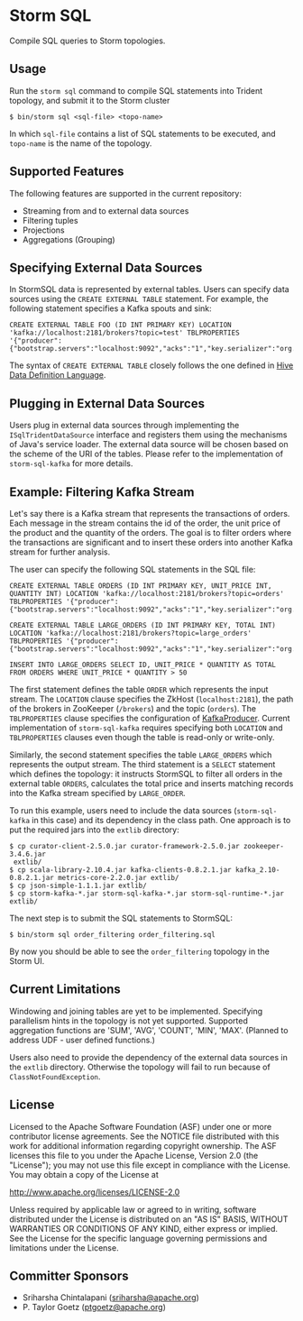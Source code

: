 # Storm SQL

Compile SQL queries to Storm topologies.

## Usage

Run the ``storm sql`` command to compile SQL statements into Trident topology, and submit it to the Storm cluster

```
$ bin/storm sql <sql-file> <topo-name>
```

In which `sql-file` contains a list of SQL statements to be executed, and `topo-name` is the name of the topology.

## Supported Features

The following features are supported in the current repository:

* Streaming from and to external data sources
* Filtering tuples
* Projections
* Aggregations (Grouping)

## Specifying External Data Sources

In StormSQL data is represented by external tables. Users can specify data sources using the `CREATE EXTERNAL TABLE`
statement. For example, the following statement specifies a Kafka spouts and sink:

```
CREATE EXTERNAL TABLE FOO (ID INT PRIMARY KEY) LOCATION 'kafka://localhost:2181/brokers?topic=test' TBLPROPERTIES '{"producer":{"bootstrap.servers":"localhost:9092","acks":"1","key.serializer":"org.apache.storm.kafka.IntSerializer","value.serializer":"org.apache.storm.kafka.ByteBufferSerializer"}}'
```

The syntax of `CREATE EXTERNAL TABLE` closely follows the one defined in
[Hive Data Definition Language](https://cwiki.apache.org/confluence/display/Hive/LanguageManual+DDL).

## Plugging in External Data Sources

Users plug in external data sources through implementing the `ISqlTridentDataSource` interface and registers them using
the mechanisms of Java's service loader. The external data source will be chosen based on the scheme of the URI of the
tables. Please refer to the implementation of `storm-sql-kafka` for more details.

## Example: Filtering Kafka Stream

Let's say there is a Kafka stream that represents the transactions of orders. Each message in the stream contains the id
of the order, the unit price of the product and the quantity of the orders. The goal is to filter orders where the
transactions are significant and to insert these orders into another Kafka stream for further analysis.

The user can specify the following SQL statements in the SQL file:

```
CREATE EXTERNAL TABLE ORDERS (ID INT PRIMARY KEY, UNIT_PRICE INT, QUANTITY INT) LOCATION 'kafka://localhost:2181/brokers?topic=orders' TBLPROPERTIES '{"producer":{"bootstrap.servers":"localhost:9092","acks":"1","key.serializer":"org.apache.storm.kafka.IntSerializer","value.serializer":"org.apache.storm.kafka.ByteBufferSerializer"}}'

CREATE EXTERNAL TABLE LARGE_ORDERS (ID INT PRIMARY KEY, TOTAL INT) LOCATION 'kafka://localhost:2181/brokers?topic=large_orders' TBLPROPERTIES '{"producer":{"bootstrap.servers":"localhost:9092","acks":"1","key.serializer":"org.apache.storm.kafka.IntSerializer","value.serializer":"org.apache.storm.kafka.ByteBufferSerializer"}}'

INSERT INTO LARGE_ORDERS SELECT ID, UNIT_PRICE * QUANTITY AS TOTAL FROM ORDERS WHERE UNIT_PRICE * QUANTITY > 50
```

The first statement defines the table `ORDER` which represents the input stream. The `LOCATION` clause specifies the
ZkHost (`localhost:2181`), the path of the brokers in ZooKeeper (`/brokers`) and the topic (`orders`).
The `TBLPROPERTIES` clause specifies the configuration of
[KafkaProducer](http://kafka.apache.org/documentation.html#newproducerconfigs).
Current implementation of `storm-sql-kafka` requires specifying both `LOCATION` and `TBLPROPERTIES` clauses even though
the table is read-only or write-only.

Similarly, the second statement specifies the table `LARGE_ORDERS` which represents the output stream. The third
statement is a `SELECT` statement which defines the topology: it instructs StormSQL to filter all orders in the external
table `ORDERS`, calculates the total price and inserts matching records into the Kafka stream specified by
`LARGE_ORDER`.

To run this example, users need to include the data sources (`storm-sql-kafka` in this case) and its dependency in the
class path. One approach is to put the required jars into the `extlib` directory:

```
$ cp curator-client-2.5.0.jar curator-framework-2.5.0.jar zookeeper-3.4.6.jar
 extlib/
$ cp scala-library-2.10.4.jar kafka-clients-0.8.2.1.jar kafka_2.10-0.8.2.1.jar metrics-core-2.2.0.jar extlib/
$ cp json-simple-1.1.1.jar extlib/
$ cp storm-kafka-*.jar storm-sql-kafka-*.jar storm-sql-runtime-*.jar extlib/
```

The next step is to submit the SQL statements to StormSQL:

```
$ bin/storm sql order_filtering order_filtering.sql
```

By now you should be able to see the `order_filtering` topology in the Storm UI.

## Current Limitations

Windowing and joining tables are yet to be implemented. Specifying parallelism hints in the topology is not yet supported. Supported aggregation functions are 'SUM', 'AVG', 'COUNT', 'MIN', 'MAX'. (Planned to address UDF - user defined functions.)

Users also need to provide the dependency of the external data sources in the `extlib` directory. Otherwise the topology
will fail to run because of `ClassNotFoundException`.

## License

Licensed to the Apache Software Foundation (ASF) under one
or more contributor license agreements.  See the NOTICE file
distributed with this work for additional information
regarding copyright ownership.  The ASF licenses this file
to you under the Apache License, Version 2.0 (the
"License"); you may not use this file except in compliance
with the License.  You may obtain a copy of the License at

  http://www.apache.org/licenses/LICENSE-2.0

Unless required by applicable law or agreed to in writing,
software distributed under the License is distributed on an
"AS IS" BASIS, WITHOUT WARRANTIES OR CONDITIONS OF ANY
KIND, either express or implied.  See the License for the
specific language governing permissions and limitations
under the License.

## Committer Sponsors
 * Sriharsha Chintalapani ([sriharsha@apache.org](mailto:sriharsha@apache.org))
 * P. Taylor Goetz ([ptgoetz@apache.org](mailto:ptgoetz@apache.org))